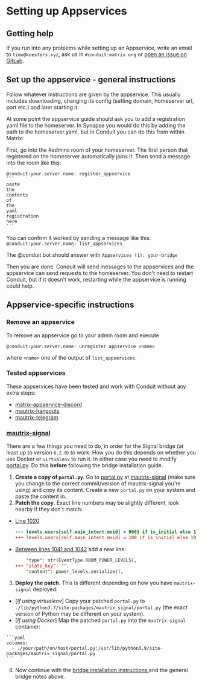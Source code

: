 # Setting up Appservices

## Getting help

If you run into any problems while setting up an Appservice, write an email to `timo@koesters.xyz`, ask us in `#conduit:matrix.org` or [open an issue on GitLab](https://gitlab.com/famedly/conduit/-/issues/new).

## Set up the appservice - general instructions

Follow whatever instructions are given by the appservice. This usually includes
downloading, changing its config (setting domain, homeserver url, port etc.)
and later starting it.

At some point the appservice guide should ask you to add a registration yaml
file to the homeserver. In Synapse you would do this by adding the path to the
homeserver.yaml, but in Conduit you can do this from within Matrix:

First, go into the #admins room of your homeserver. The first person that
registered on the homeserver automatically joins it. Then send a message into
the room like this:

    @conduit:your.server.name: register_appservice
    ```
    paste
    the
    contents
    of
    the
    yaml
    registration
    here
    ```

You can confirm it worked by sending a message like this:
`@conduit:your.server.name: list_appservices`

The @conduit bot should answer with `Appservices (1): your-bridge`

Then you are done. Conduit will send messages to the appservices and the
appservice can send requests to the homeserver. You don't need to restart
Conduit, but if it doesn't work, restarting while the appservice is running
could help.

## Appservice-specific instructions

### Remove an appservice

To remove an appservice go to your admin room and execute

```@conduit:your.server.name: unregister_appservice <name>```

where `<name>` one of the output of `list_appservices`.

### Tested appservices

These appservices have been tested and work with Conduit without any extra steps:

- [matrix-appservice-discord](https://github.com/Half-Shot/matrix-appservice-discord)
- [mautrix-hangouts](https://github.com/mautrix/hangouts/)
- [mautrix-telegram](https://github.com/mautrix/telegram/)

### [mautrix-signal](https://github.com/mautrix/signal)

There are a few things you need to do, in order for the Signal bridge (at least
up to version `0.2.0`) to work. How you do this depends on whether you use
Docker or `virtualenv` to run it. In either case you need to modify
[portal.py](https://github.com/mautrix/signal/blob/master/mautrix_signal/portal.py).
Do this **before** following the bridge installation guide.

1. **Create a copy of `portal.py`**. Go to
   [portal.py](https://github.com/mautrix/signal/blob/master/mautrix_signal/portal.py)
at [mautrix-signal](https://github.com/mautrix/signal) (make sure you change to
the correct commit/version of mautrix-signal you're using) and copy its
content. Create a new `portal.py` on your system and paste the content in.
2. **Patch the copy**. Exact line numbers may be slightly different, look nearby if they don't match: 
  - [Line 1020](https://github.com/mautrix/signal/blob/4ea831536f154aba6419d13292479eb383ea3308/mautrix_signal/portal.py#L1020)
    ```diff
    --- levels.users[self.main_intent.mxid] = 9001 if is_initial else 100
    +++ levels.users[self.main_intent.mxid] = 100 if is_initial else 100
    ```
  - [Between lines 1041 and 1042](https://github.com/mautrix/signal/blob/4ea831536f154aba6419d13292479eb383ea3308/mautrix_signal/portal.py#L1041-L1042) add a new line:
    ```diff
        "type": str(EventType.ROOM_POWER_LEVELS),
    +++ "state_key": "",
        "content": power_levels.serialize(),
    ```
3. **Deploy the patch**. This is different depending on how you have `mautrix-signal` deployed:
  - [*If using virtualenv*] Copy your patched `portal.py` to `./lib/python3.7/site-packages/mautrix_signal/portal.py` (the exact version of Python may be different on your system).
  -  [*If using Docker*] Map the patched `portal.py` into the `mautrix-signal` container:
    
    ```yaml
    volumes:
      - ./your/path/on/host/portal.py:/usr/lib/python3.9/site-packages/mautrix_signal/portal.py
    ```
4. Now continue with the [bridge installation instructions ](https://docs.mau.fi/bridges/index.html) and the general bridge notes above.
